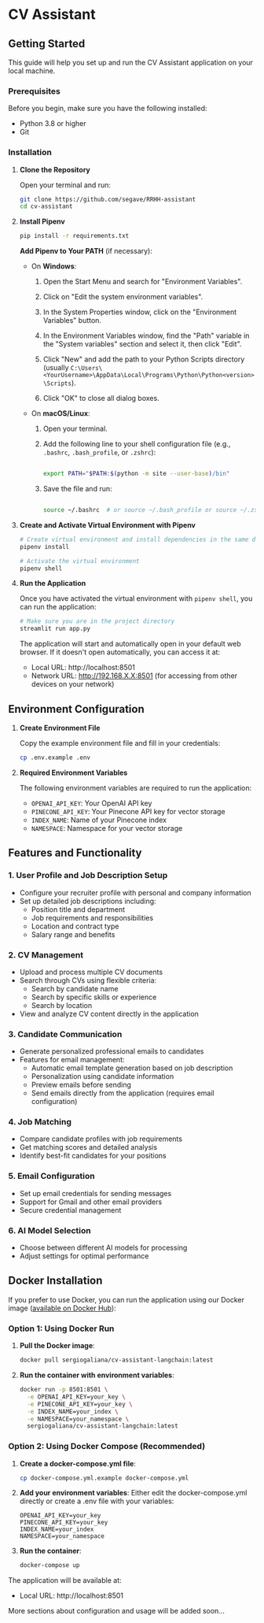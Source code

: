 # CV Assistant

## Getting Started

This guide will help you set up and run the CV Assistant application on your local machine.

### Prerequisites

Before you begin, make sure you have the following installed:
- Python 3.8 or higher
- Git

### Installation

1. **Clone the Repository**

   Open your terminal and run:
   ```bash
   git clone https://github.com/segave/RRHH-assistant
   cd cv-assistant
   ```

2. **Install Pipenv**

   ```bash
   pip install -r requirements.txt
   ```

    **Add Pipenv to Your PATH** (if necessary):

   - On **Windows**:

     1. Open the Start Menu and search for "Environment Variables".

     2. Click on "Edit the system environment variables".

     3. In the System Properties window, click on the "Environment Variables" button.

     4. In the Environment Variables window, find the "Path" variable in the "System variables" section and select it, then click "Edit".

     5. Click "New" and add the path to your Python Scripts directory (usually `C:\Users\<YourUsername>\AppData\Local\Programs\Python\Python<version>\Scripts`).

     6. Click "OK" to close all dialog boxes.



   - On **macOS/Linux**:

     1. Open your terminal.

     2. Add the following line to your shell configuration file (e.g., `.bashrc`, `.bash_profile`, or `.zshrc`):

        ```bash

        export PATH="$PATH:$(python -m site --user-base)/bin"

        ```

     3. Save the file and run:

        ```bash

        source ~/.bashrc  # or source ~/.bash_profile or source ~/.zshrc

        ```


3. **Create and Activate Virtual Environment with Pipenv**

   ```bash
   # Create virtual environment and install dependencies in the same directory as the project
   pipenv install

   # Activate the virtual environment
   pipenv shell
   ```

4. **Run the Application**

   Once you have activated the virtual environment with `pipenv shell`, you can run the application:
   ```bash
   # Make sure you are in the project directory
   streamlit run app.py
   ```

   The application will start and automatically open in your default web browser. If it doesn't open automatically, you can access it at:
   - Local URL: http://localhost:8501
   - Network URL: http://192.168.X.X:8501 (for accessing from other devices on your network)

## Environment Configuration

1. **Create Environment File**
   
   Copy the example environment file and fill in your credentials:
   ```bash
   cp .env.example .env
   ```

2. **Required Environment Variables**
   
   The following environment variables are required to run the application:
   - `OPENAI_API_KEY`: Your OpenAI API key
   - `PINECONE_API_KEY`: Your Pinecone API key for vector storage
   - `INDEX_NAME`: Name of your Pinecone index
   - `NAMESPACE`: Namespace for your vector storage

## Features and Functionality

### 1. User Profile and Job Description Setup
- Configure your recruiter profile with personal and company information
- Set up detailed job descriptions including:
  * Position title and department
  * Job requirements and responsibilities
  * Location and contract type
  * Salary range and benefits

### 2. CV Management
- Upload and process multiple CV documents
- Search through CVs using flexible criteria:
  * Search by candidate name
  * Search by specific skills or experience
  * Search by location
- View and analyze CV content directly in the application

### 3. Candidate Communication
- Generate personalized professional emails to candidates
- Features for email management:
  * Automatic email template generation based on job description
  * Personalization using candidate information
  * Preview emails before sending
  * Send emails directly from the application (requires email configuration)

### 4. Job Matching
- Compare candidate profiles with job requirements
- Get matching scores and detailed analysis
- Identify best-fit candidates for your positions

### 5. Email Configuration
- Set up email credentials for sending messages
- Support for Gmail and other email providers
- Secure credential management

### 6. AI Model Selection
- Choose between different AI models for processing
- Adjust settings for optimal performance

## Docker Installation

If you prefer to use Docker, you can run the application using our Docker image 
([available on Docker Hub](https://hub.docker.com/r/sergiogaliana/cv-assistant-langchain)):

### Option 1: Using Docker Run

1. **Pull the Docker image**:
   ```bash
   docker pull sergiogaliana/cv-assistant-langchain:latest
   ```

2. **Run the container with environment variables**:
   ```bash
   docker run -p 8501:8501 \
     -e OPENAI_API_KEY=your_key \
     -e PINECONE_API_KEY=your_key \
     -e INDEX_NAME=your_index \
     -e NAMESPACE=your_namespace \
     sergiogaliana/cv-assistant-langchain:latest
   ```

### Option 2: Using Docker Compose (Recommended)

1. **Create a docker-compose.yml file**:
   ```bash
   cp docker-compose.yml.example docker-compose.yml
   ```

2. **Add your environment variables**:
   Either edit the docker-compose.yml directly or create a .env file with your variables:
   ```env
   OPENAI_API_KEY=your_key
   PINECONE_API_KEY=your_key
   INDEX_NAME=your_index
   NAMESPACE=your_namespace
   ```

3. **Run the container**:
   ```bash
   docker-compose up
   ```

The application will be available at:
- Local URL: http://localhost:8501

More sections about configuration and usage will be added soon...